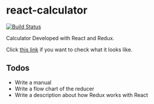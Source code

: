 # react-calculator

[![Build Status](https://travis-ci.com/Pick1a1username/react-calculator.svg?branch=master)](https://travis-ci.com/Pick1a1username/react-calculator)

Calculator Developed with React and Redux.

Click [this link](https://pick1a1username.github.io/react-calculator-hosting/) if you want to check what it looks like.

## Todos

* Write a manual
* Write a flow chart of the reducer
* Write a description about how Redux works with React